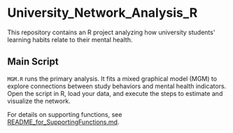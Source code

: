 # University_Network_Analysis_R
This repository contains an R project analyzing how university students' learning habits relate to their mental health.

## Main Script
`MGM.R` runs the primary analysis. It fits a mixed graphical model (MGM) to explore connections between study behaviors and mental health indicators. Open the script in R, load your data, and execute the steps to estimate and visualize the network.

For details on supporting functions, see [README_for_SupportingFunctions.md](README_for_SupportingFunctions.md).
